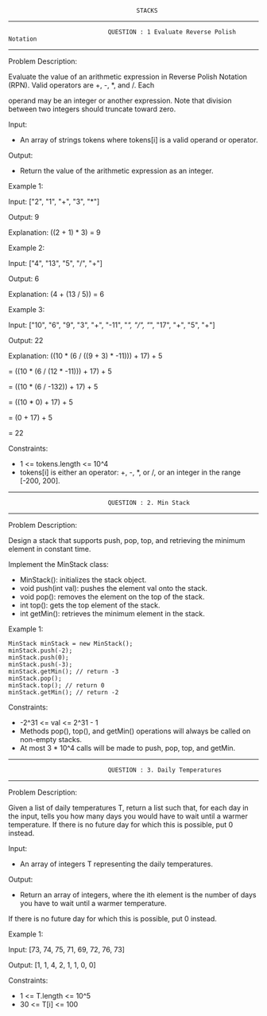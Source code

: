                                         STACKS
--------------------------------------------------------------------
                                QUESTION : 1 Evaluate Reverse Polish Notation
--------------------------------------------------------------------

Problem Description:

Evaluate the value of an arithmetic expression in Reverse Polish Notation (RPN). Valid operators are +, -, *, and /. Each

operand may be an integer or another expression. Note that division between two integers should truncate toward zero.

Input:
- An array of strings tokens where tokens[i] is a valid operand or operator.

Output:
- Return the value of the arithmetic expression as an integer.

Example 1:

Input: ["2", "1", "+", "3", "*"]

Output: 9

Explanation: ((2 + 1) * 3) = 9

Example 2:

Input: ["4", "13", "5", "/", "+"]

Output: 6

Explanation: (4 + (13 / 5)) = 6

Example 3:

Input: ["10", "6", "9", "3", "+", "-11", "*", "/", "*", "17", "+", "5", "+"]

Output: 22

Explanation:
((10 * (6 / ((9 + 3) * -11))) + 17) + 5

= ((10 * (6 / (12 * -11))) + 17) + 5

= ((10 * (6 / -132)) + 17) + 5

= ((10 * 0) + 17) + 5

= (0 + 17) + 5

= 22

Constraints:

- 1 <= tokens.length <= 10^4
- tokens[i] is either an operator: +, -, *, or /, or an integer in the range [-200, 200].

--------------------------------------------------------------------
                                QUESTION : 2. Min Stack
--------------------------------------------------------------------

Problem Description:

Design a stack that supports push, pop, top, and retrieving the minimum element in constant time.

Implement the MinStack class:

- MinStack(): initializes the stack object.
- void push(int val): pushes the element val onto the stack.
- void pop(): removes the element on the top of the stack.
- int top(): gets the top element of the stack.
- int getMin(): retrieves the minimum element in the stack.

Example 1:

```
MinStack minStack = new MinStack();
minStack.push(-2);
minStack.push(0);
minStack.push(-3);
minStack.getMin(); // return -3
minStack.pop();
minStack.top(); // return 0
minStack.getMin(); // return -2
```

Constraints:
- -2^31 <= val <= 2^31 - 1
- Methods pop(), top(), and getMin() operations will always be called on non-empty stacks.
- At most 3 * 10^4 calls will be made to push, pop, top, and getMin.


--------------------------------------------------------------------
                                QUESTION : 3. Daily Temperatures
--------------------------------------------------------------------
Problem Description:

Given a list of daily temperatures T, return a list such that, for each day in the input, tells you how many days you would
have to wait until a warmer temperature. If there is no future day for which this is possible, put 0 instead.

Input:
- An array of integers T representing the daily temperatures.

Output:
- Return an array of integers, where the ith element is the number of days you have to wait until a warmer temperature.

If there is no future day for which this is possible, put 0 instead.

Example 1:

Input: [73, 74, 75, 71, 69, 72, 76, 73]

Output: [1, 1, 4, 2, 1, 1, 0, 0]

Constraints:
- 1 <= T.length <= 10^5
- 30 <= T[i] <= 100
